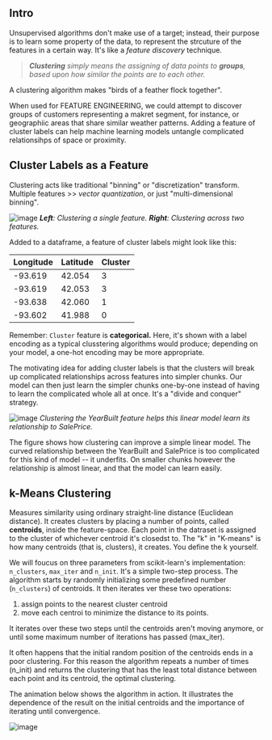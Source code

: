 ## Intro

Unsupervised algorithms don't make use of a target; instead, their purpose is to learn some property of the data, to represent the strcuture of the features in a certain way.
It's like a *feature discovery* technique.

> ***Clustering** simply means the assigning of data points to **groups**, based upon how similar the points are to each other.*

A clustering algorithm makes "birds of a feather flock together".

When used for FEATURE ENGINEERING, we could attempt to discover groups of customers representing a makret segment, for instance, or geographiic areas that share similar weather patterns.
Adding a feature of cluster labels can help machine learning models untangle complicated relationsihps of space or proximity.

## Cluster Labels as a Feature

Clustering acts like traditional "binning" or "discretization" transform. Multiple features >> *vector quantization*, or just "multi-dimensional binning".

![image](https://user-images.githubusercontent.com/67332395/179777923-9e793804-1efc-494b-8b1c-2d5031dd2d6c.png)
***Left**: Clustering a single feature. **Right**: Clustering across two features.*

Added to a dataframe, a feature of cluster labels might look like this:

| Longitude | Latitude | Cluster |
|-----------| -------- | ------- |
| -93.619   | 42.054   | 3 |
| -93.619   | 42.053   | 3 | 
| -93.638   | 42.060   | 1 |
| -93.602   | 41.988   | 0 |

Remember: `Cluster` feature is **categorical.** Here, it's shown with a label encoding as a typical clusstering algorithms would produce; depending on your model, a one-hot encoding may be more appropriate.

The motivating idea for adding cluster labels is that the clusters will break up complicated relationships across features into simpler chunks. 
Our model can then just learn the simpler chunks one-by-one instead of having to learn the complicated whole all at once. It's a "divide and conquer" strategy.

![image](https://user-images.githubusercontent.com/67332395/179779409-7c70e24f-3561-44b7-9abf-0f846443a526.png)
_Clustering the YearBuilt feature helps this linear model learn its relationship to SalePrice._

The figure shows how clustering can improve a simple linear model. The curved relationship between the YearBuilt and SalePrice is too complicated for this kind of model -- it underfits. On smaller chunks however the relationship is almost linear, and that the model can learn easily.

## k-Means Clustering

Measures similarity using ordinary straight-line distance (Euclidean distance). It creates clusters by placing a number of points, called **centroids**, inside the feature-space. Each point in the datraset is assigned to the cluster of whichever centroid it's closedst to. The "k" in "K-means" is how many centroids (that is, clusters), it creates. You define the k yourself.

We will foucus on three parameters from scikit-learn's implementation: `n_clusters`, `max_iter` and `n_init`.
It's a simple two-step process. The algorithm starts by randomly initializing some predefined number (`n_clusters`) of centroids. It then iterates ver these two operations:

1. assign points to the nearest cluster centroid
2. move each centroi to minimize the distance to its points.

It iterates over these two steps until the centroids aren't moving anymore, or until some maximum number of iterations has passed (max_iter).

It often happens that the initial random position of the centroids ends in a poor clustering. For this reason the algorithm repeats a number of times (n_init) and returns the clustering that has the least total distance between each point and its centroid, the optimal clustering.

The animation below shows the algorithm in action. It illustrates the dependence of the result on the initial centroids and the importance of iterating until convergence.

![image](https://i.imgur.com/tBkCqXJ.gif)

